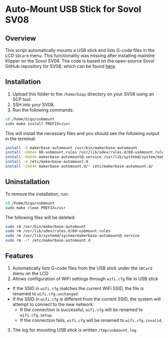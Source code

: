 # Auto-Mount USB Stick for Sovol SV08

## Overview
This script automatically mounts a USB stick and lists G-code files in the LCD `SDCard` menu. This functionality was missing after installing mainline Klipper on the Sovol SV08. The code is based on the open-source Sovol GitHub repository for SV08, which can be found [here](https://github.com/Sovol3d/SV08/tree/main/home/sovol/usbmount).

## Installation

1. Upload this folder to the `/home/biqu` directory on your SV08 using an SCP tool.
2. SSH into your SV08.
3. Run the following commands:

```bash
cd /home/biqu/usbmount
sudo make install PREFIX=/usr
```

This will install the necessary files and you should see the following output in the terminal:

```bash
install -D makerbase-automount /usr/bin/makerbase-automount
install -Dm644 60-usbmount.rules /usr/lib/udev/rules.d/60-usbmount.rules
install -Dm644 makerbase-automount@.service /usr/lib/systemd/system/makerbase-automount@.service
install -d /etc/makerbase-automount.d
install -Cm644 makerbase-automount.d/* /etc/makerbase-automount.d/
```

## Uninstallation

To remove the installation, run:

```bash
cd /home/biqu/usbmount
sudo make clean PREFIX=/usr
```

The following files will be deleted:

```bash
sudo rm /usr/bin/makerbase-automount
sudo rm /usr/lib/udev/rules.d/60-usbmount.rules
sudo rm /usr/lib/systemd/system/makerbase-automount@.service
sudo rm -rf /etc/makerbase-automount.d
```

## Features

1. Automatically lists G-code files from the USB stick under the `SDCard` menu on the LCD
2. Allows configuration of WiFi settings through `wifi.cfg` file in USB stick
  - If the SSID in `wifi.cfg` matches the current WiFi SSID, the file is renamed to `wifi.cfg.unchanged`.
  - If the SSID in `wifi.cfg` is different from the current SSID, the system will attempt to connect to the new network:
    - If the connection is successful, `wifi.cfg` will be renamed to `wifi.cfg.setup`.
    - If the connection fails, `wifi.cfg` will be renamed to `wifi.cfg.invalid`.
3. The log for mounting USB stick is written `/tmp/usbmount.log`

